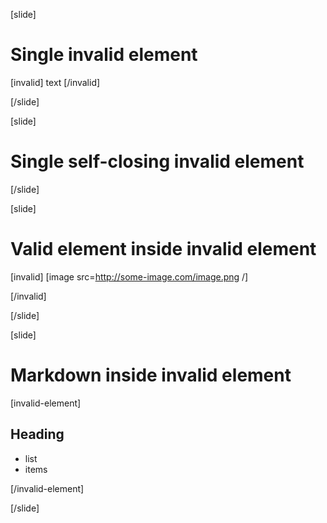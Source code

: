 [slide]

# Single invalid element

[invalid] text [/invalid]

[/slide]

[slide]

# Single self-closing invalid element

[/slide]

[slide]

# Valid element inside invalid element

[invalid] [image src=http://some-image.com/image.png /]

[/invalid]

[/slide]

[slide]

# Markdown inside invalid element

[invalid-element]

## Heading

- list
- items

[/invalid-element]

[/slide]
